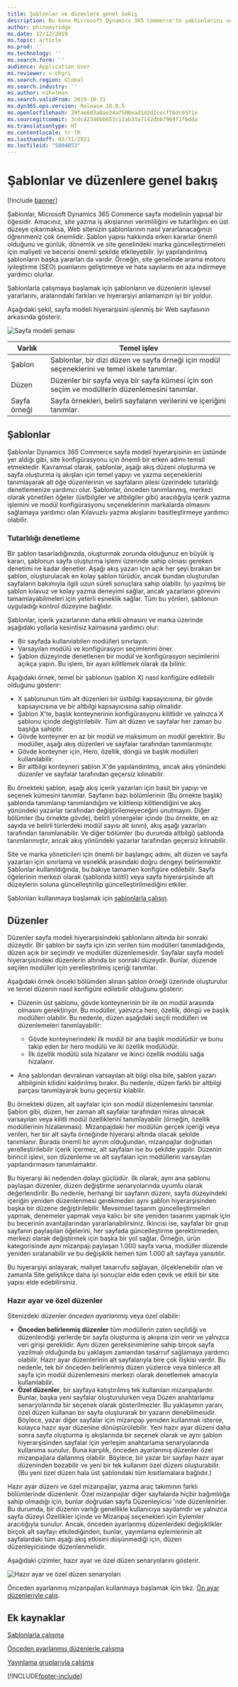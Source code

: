 ```yaml
---
title: Şablonlar ve düzenlere genel bakış
description: Bu konu Microsoft Dynamics 365 Commerce'te şablonlarını ve düzenlerini kapsamaktadır.
author: phinneyridge
ms.date: 12/12/2019
ms.topic: article
ms.prod: ''
ms.technology: ''
ms.search.form: ''
audience: Application User
ms.reviewer: v-chgri
ms.search.region: Global
ms.search.industry: ''
ms.author: niholman
ms.search.validFrom: 2019-10-31
ms.dyn365.ops.version: Release 10.0.5
ms.openlocfilehash: 39fae603a8ae34a7500ead1d2d1cecff6dc65f1e
ms.sourcegitcommit: 3cdc42346bb653c13ab33a7142dbb7969f1f6dda
ms.translationtype: HT
ms.contentlocale: tr-TR
ms.lasthandoff: 03/31/2021
ms.locfileid: "5804053"
---
```

# <a name="templates-and-layouts-overview"></a>Şablonlar ve düzenlere genel bakış


[!include [banner](includes/banner.md)]

Şablonlar, Microsoft Dynamics 365 Commerce sayfa modelinin yapısal bir öğesidir. Amacınız, site yazma iş akışlarının verimliliğini ve tutarlılığını en üst düzeye çıkarmaksa, Web sitenizin şablonlarının nasıl yararlanacağınızı öğrenmeniz çok önemlidir. Şablon yapısı hakkında erken kararlar önemli olduğunu ve günlük, dönemlik ve site genelindeki marka güncelleştirmeleri için maliyeti ve becerisi önemli şekilde etkileyebilir. İyi yapılandırılmış şablonların başka yararları da vardır. Örneğin, site genelinde arama motoru iyileştirme (SEO) puanlarını geliştirmeye ve hata sayılarını en aza indirmeye yardımcı olurlar.

Şablonlarla çalışmaya başlamak için şablonların ve düzenlerin işlevsel yararlarını, aralarındaki farkları ve hiyerarşiyi anlamanızın iyi bir yoldur.

Aşağıdaki şekil, sayfa modeli hiyerarşisini işlenmiş bir Web sayfasının arkasında gösterir.

![Sayfa modeli şeması](../commerce/media/page-model-diagram.png)

| Varlık        | Temel işlev |
|---------------|----------------|
| Şablon      | Şablonlar, bir dizi düzen ve sayfa örneği için modül seçeneklerini ve temel iskele tanımlar. |
| Düzen        | Düzenler bir sayfa veya bir sayfa kümesi için son seçim ve modüllerin düzenlemesini tanımlar. |
| Sayfa örneği | Sayfa örnekleri, belirli sayfaların verilerini ve içeriğini tanımlar. |

## <a name="templates"></a>Şablonlar

Şablonlar Dynamics 365 Commerce sayfa modeli hiyerarşisinin en üstünde yer aldığı gibi, site konfigürasyonu için önemli bir erken adımı temsil etmektedir. Kavramsal olarak, şablonlar, aşağı akış düzeni oluşturma ve sayfa oluşturma iş akışları için temel yapıyı ve yazma seçeneklerini tanımlayarak alt öğe düzenlerinin ve sayfaların ailesi üzerindeki tutarlılığı denetlemenize yardımcı olur. Şablonlar, önceden tanımlanmış, merkezi olarak yönetilen öğeler (üstbilgiler ve altbilgiler gibi) aracılığıyla içerik yazma işlemini ve modül konfigürasyonu seçeneklerinin markalarda olmasını sağlamaya yardımcı olan Kılavuzlu yazma akışlarını basitleştirmeye yardımcı olabilir.

### <a name="controlling-consistency"></a>Tutarlılığı denetleme

Bir şablon tasarladığınızda, oluşturmak zorunda olduğunuz en büyük iş kararı, şablonun sayfa oluşturma işlemi üzerinde sahip olması gereken denetimi ne kadar denetler. Aşağı akış yazarı için açık her şeyi bırakan bir şablon, oluşturulacak en kolay şablon türüdür, ancak bundan oluşturulan sayfaların bakımıyla ilgili uzun süreli sonuçlara sahip olabilir. İyi yazılmış bir şablon kılavuz ve kolay yazma deneyimi sağlar, ancak yazarların görevini tamamlayabilmeleri için yeterli esneklik sağlar. Tüm bu yönleri, şablonun uyguladığı kontrol düzeyine bağlıdır.

Şablonlar, içerik yazarlarının daha etkili olmasını ve marka üzerinde aşağıdaki yollarla kesintisiz kalmasına yardımcı olur:

- Bir sayfada kullanılabilen modülleri sınırlayın.
- Varsayılan modülü ve konfigürasyon seçimlerini öner.
- Şablon düzeyinde denetlenen bir modül ve konfigürasyon seçimlerini açıkça yapın. Bu işlem, bir ayarı *kilitlemek* olarak da bilinir.

Aşağıdaki örnek, temel bir şablonun (şablon X) nasıl konfigüre edilebilir olduğunu gösterir:

- X şablonunun tüm alt düzenleri bir üstbilgi kapsayıcısına, bir gövde kapsayıcısına ve bir altbilgi kapsayıcısına sahip olmalıdır.
- Şablon X'te, başlık konteynerinin konfigürasyonu kilitlidir ve yalnızca X şablonu içinde değiştirilebilir. Tüm alt düzen ve sayfalar her zaman bu başlığa sahiptir.
- Gövde konteyner en az bir modül ve maksimum on modül gerektirir. Bu modüller, aşağı akış düzenleri ve sayfalar tarafından tanımlanmıştır.
- Gövde konteyner için, Hero, özellik, döngü ve başlık modülleri kullanılabilir.
- Bir altbilgi konteyneri şablon X'de yapılandırılmış, ancak akış yönündeki düzenler ve sayfalar tarafından geçersiz kılınabilir.

Bu örnekteki şablon, aşağı akış içerik yazarları için basit bir yapıyı ve seçenek kümesini tanımlar. Sayfanın bazı bölümlerinin (Bu örnekte başlık) şablonda tanımlanıp tanımlandığını ve kilitlenip kilitlendiğini ve akış yönündeki yazarlar tarafından değiştirilemeyeceğini unutmayın. Diğer bölümler (bu örnekte gövde), belirli yönergeler içinde (bu örnekte, en az sayıda ve belirli türlerdeki modül sayısı alt sınırı), akış aşağı yazarları tarafından tanımlanabilir. Ve diğer bölümler (bu durumda altbilgi) şablonda tanımlanmıştır, ancak akış yönündeki yazarlar tarafından geçersiz kılınabilir.

Site ve marka yöneticileri için önemli bir başlangıç adımı, alt düzen ve sayfa yazarları için sınırlama ve esneklik arasındaki doğru dengeyi belirlemektir. Şablonlar kullanıldığında, bu bakiye tamamen konfigüre edilebilir. Sayfa öğelerinin merkezi olarak (şablonda kilitli) veya sayfa hiyerarşisinde alt düzeylerin soluna güncelleştirilip güncelleştirilmediğini etkiler.

Şablonları kullanmaya başlamak için [şablonlarla çalışın](work-with-templates.md).

## <a name="layouts"></a>Düzenler

Düzenler sayfa modeli hiyerarşisindeki şablonların altında bir sonraki düzeydir. Bir şablon bir sayfa için izin verilen tüm modülleri tanımladığında, düzen açık bir seçimdir ve modüller düzenlemesidir. Sayfalar sayfa modeli hiyerarşisindeki düzenlerin altında bir sonraki düzeydir. Bunlar, düzende seçilen modüller için yerelleştirilmiş içeriği tanımlar.

Aşağıdaki örnek önceki bölümden alınan şablon örneği üzerinde oluşturulur ve temel düzenin nasıl konfigüre edilebilir olduğunu gösterir:

- Düzenin üst şablonu, gövde konteynerinin bir ile on modül arasında olmasını gerektiriyor. Bu modüller, yalnızca hero, özellik, döngü ve başlık modülleri olabilir. Bu nedenle, düzen aşağıdaki seçili modülleri ve düzenlemeleri tanımlayabilir:

    - Gövde konteynerindeki ilk modül bir ana başlık modülüdür ve bunu takip eden bir hero modülü ve iki özellik modülüdür.
    - İlk özellik modülü sola hizalanır ve ikinci özellik modülü sağa hizalanır.

- Ana şablondan devralınan varsayılan alt bilgi olsa bile, şablon yazarı altbilginin kilidini kaldırılmış bırakır. Bu nedenle, düzen farklı bir altbilgi parçası tanımlayarak bunu geçersiz kılabilir.

Bu örnekteki düzen, alt sayfalar için son modül düzenlemesini tanımlar. Şablon gibi, düzen, her zaman alt sayfalar tarafından miras alınacak varsayılan veya kilitli modül özelliklerini tanımlayabilir (örneğin, özellik modüllerinin hizalanması). Mizanpajdaki her modülün gerçek içeriği veya verileri, her bir alt sayfa örneğinde hiyerarşi altında olacak şekilde tanımlanır. Burada önemli bir ayrım olduğundan, mizanpajlar doğrudan yerelleştirilebilir içerik içermez, alt sayfaları ise bu şekilde yapılır. Düzenin birincil işlevi, son düzenleme ve alt sayfaları için modüllerin varsayılan yapılandırmasını tanımlamaktır.

Bu hiyerarşi iki nedenden dolayı güçlüdür. İlk olarak, aynı ana şablonu paylaşan düzenler, düzen değiştirme senaryolarında uyumlu olarak değerlendirilir. Bu nedenle, herhangi bir sayfanın düzeni, sayfa düzeyindeki içeriğin yeniden düzenlenmesi gerekmeden aynı şablon hiyerarşisinden başka bir düzene değiştirilebilir. Mevsimsel tasarım güncelleştirmeleri yapmak, denemeler yapmak veya kalıcı bir site yeniden tasarımı yapmak için bu becerinin avantajlarından yararlanabilirsiniz. İkincisi ise, sayfalar bir grup sayfanın paylaşılan öğelerini, her sayfada güncelleştirme gerektirmeden, merkezi olarak değiştirmek için başka bir yol sağlar. Örneğin, ürün kategorisinde aynı mizanpajı paylaşan 1.000 sayfa varsa, modüller düzende yeniden sıralanabilir ve bu değişiklik hemen tüm 1.000 alt sayfaya yansıtılır.

Bu hiyerarşiyi anlayarak, maliyet tasarrufu sağlayan, ölçeklenebilir olan ve zamanla Site geliştikçe daha iyi sonuçlar elde eden çevik ve etkili bir site yapısı elde edebilirsiniz.

### <a name="preset-and-custom-layouts"></a>Hazır ayar ve özel düzenler

Sitenizdeki düzenler *önceden ayarlanmış* veya *özel* olabilir:

- **Önceden belirlenmiş düzenler** tüm modüllerin zaten seçildiği ve düzenlendiği yerlerde bir sayfa oluşturma iş akışına izin verir ve yalnızca veri girişi gereklidir. Aynı düzen gereksinimlerine sahip birçok sayfa yazılmalı olduğunda bu yaklaşım zamandan tasarruf sağlamaya yardımcı olabilir. Hazır ayar düzenlerinin alt sayfalarıyla bire çok ilişkisi vardır. Bu nedenle, tek bir önceden belirlenmiş düzen yüzlerce veya binlerce alt sayfa için modül düzenlemesini merkezi olarak denetlemek amacıyla kullanılabilir.
- **Özel düzenler**, bir sayfaya katıştırılmış tek kullanılan mizanpajlardır. Bunlar, başka yeni sayfalar oluşturulurken veya Düzen anahtarlama senaryolarında bir seçenek olarak gösterilmezler. Bu yaklaşımın yararı, özel düzen kullanan bir sayfa oluşturarak bir yazarın denebilmesidir. Böylece, yazar diğer sayfalar için mizanpajı yeniden kullanmak isterse, kolayca hazır ayar düzenine dönüştürülebilir. Yeni hazır ayar düzeni daha sonra sayfa oluşturma iş akışlarında bir seçenek olarak ve aynı şablon hiyerarşisinden sayfalar için yerleşim anahtarlama senaryolarında kullanıma sunulur. Buna karşılık, önceden ayarlanmış düzenler özel mizanpajlara dallanmış olabilir. Böylece, bir yazar bir sayfayı hazır ayar düzeninden bozabilir ve yeni bir tek kullanım özel düzeni oluşturabilir. (Bu yeni özel düzen hala üst şablondaki tüm kısıtlamalara bağlıdır.)

Hazır ayar düzeni ve özel mizanpajlar, yazma araç takımının farklı bölümlerinde düzenlenir. Özel mizanpajlar diğer sayfalarda hiçbir bağımlılığa sahip olmadığı için, bunlar doğrudan sayfa Düzenleyicisi 'nde düzenlenirler. Bu durumda, bir düzenin varlığı genellikle kullanıcıya saydamdır ve yalnızca sayfa düzeyi Özellikler içinde ve Mizanpaj seçenekleri için Eylemler aracılığıyla sunulur. Ancak, önceden ayarlanmış düzenlerdeki değişiklikler birçok alt sayfayı etkilediğinden, bunlar, yayımlama eylemlerinin alt sayfalardaki tüm aşağı akış etkisini düşünmediği için, düzen düzenleyicisinde düzenlenmelidir.

Aşağıdaki çizimler, hazır ayar ve özel düzen senaryolarını gösterir.

![Hazır ayar ve özel düzen senaryoları](../commerce/media/template-figure1.png)

Önceden ayarlanmış mizanpajları kullanmaya başlamak için bkz. [Ön ayar düzenleriyle çalış](work-with-layouts.md).

## <a name="additional-resources"></a>Ek kaynaklar

[Şablonlarla çalışma](work-with-templates.md)

[Önceden ayarlanmış düzenlerle çalışma](work-with-layouts.md)

[Yayınlama gruplarıyla çalışma](publish-groups.md)


[!INCLUDE[footer-include](../includes/footer-banner.md)]